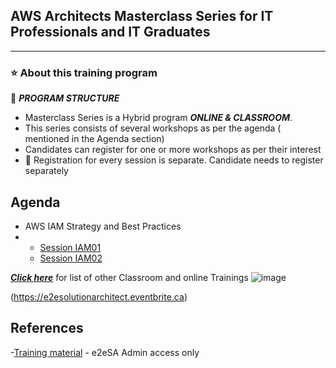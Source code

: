 
## AWS Architects Masterclass Series for IT Professionals and IT Graduates

----------------------------
### :star: About this training program

:memo: ***PROGRAM STRUCTURE***
- Masterclass Series is a Hybrid program ***ONLINE & CLASSROOM***.
- This series consists of several workshops as per the agenda ( mentioned in the Agenda section)
- Candidates can register for one or more workshops as per their interest
- :bell:  Registration for every session is separate. Candidate needs to register separately 

## Agenda

- AWS IAM Strategy and Best Practices
- - [Session IAM01](https://github.com/e2eSolutionArchitect/academy/blob/main/masterclass/aws/series/session01.md)
  - [Session IAM02](https://github.com/e2eSolutionArchitect/academy/blob/main/masterclass/aws/series/session02.md)
 

***[Click here](https://e2esolutionarchitect.eventbrite.com)*** for list of other Classroom and online Trainings 
![image](https://github.com/e2eSolutionArchitect/academy/assets/62712515/8b0d2bc9-6c74-40c3-a7fe-40daea9c8260)

(https://e2esolutionarchitect.eventbrite.ca)

## References
-[Training material](https://github.com/e2eSolutionArchitect/academy-training-contents/tree/main/masterclass/aws/series) - e2eSA Admin access only

